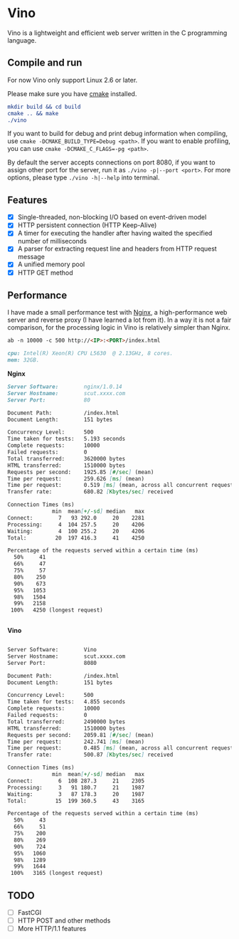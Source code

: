 # Vino

Vino is a lightweight and efficient web server written in the C programming language.

## Compile and run

For now Vino only support Linux 2.6 or later.

Please make sure you have [cmake](https://cmake.org) installed.

```cmake
mkdir build && cd build
cmake .. && make
./vino
```

If you want to build for debug and print debug information when compiling, use `cmake -DCMAKE_BUILD_TYPE=Debug <path>`. If you want to enable profiling, you can use `cmake -DCMAKE_C_FLAGS=-pg <path>`.

By default the server accepts connections on port 8080, if you want to assign other port for the server, run it as `./vino -p|--port <port>`. For more options, please type `./vino -h|--help` into terminal.

## Features

- [x] Single-threaded, non-blocking I/O based on event-driven model
- [x] HTTP persistent connection (HTTP Keep-Alive)
- [x] A timer for executing the handler after having waited the specified number of milliseconds
- [x] A parser for extracting request line and headers from HTTP request message
- [x] A unified memory pool
- [x] HTTP GET method

## Performance 

I have made a small performance test with [Nginx](https://nginx.org/en/), a high-performance web server and reverse proxy (I have learned a lot from it). In a way it is not a fair comparison, for the processing logic in Vino is relatively simpler than Nginx.

```markdown
ab -n 10000 -c 500 http://<IP>:<PORT>/index.html
```

```markdown
cpu: Intel(R) Xeon(R) CPU L5630  @ 2.13GHz, 8 cores.
mem: 32GB.
```

**Nginx**

```markdown
Server Software:        nginx/1.0.14
Server Hostname:        scut.xxxx.com
Server Port:            80

Document Path:          /index.html
Document Length:        151 bytes

Concurrency Level:      500
Time taken for tests:   5.193 seconds
Complete requests:      10000
Failed requests:        0
Total transferred:      3620000 bytes
HTML transferred:       1510000 bytes
Requests per second:    1925.85 [#/sec] (mean)
Time per request:       259.626 [ms] (mean)
Time per request:       0.519 [ms] (mean, across all concurrent requests)
Transfer rate:          680.82 [Kbytes/sec] received

Connection Times (ms)
              min  mean[+/-sd] median   max
Connect:        7   93 292.0     20    2281
Processing:     4  104 257.5     20    4206
Waiting:        4  100 255.2     20    4206
Total:         20  197 416.3     41    4250

Percentage of the requests served within a certain time (ms)
  50%     41
  66%     47
  75%     57
  80%    250
  90%    673
  95%   1053
  98%   1504
  99%   2158
 100%   4250 (longest request)
 
```

**Vino**

```markdown

Server Software:        Vino
Server Hostname:        scut.xxxx.com
Server Port:            8080

Document Path:          /index.html
Document Length:        151 bytes

Concurrency Level:      500
Time taken for tests:   4.855 seconds
Complete requests:      10000
Failed requests:        0
Total transferred:      2490000 bytes
HTML transferred:       1510000 bytes
Requests per second:    2059.81 [#/sec] (mean)
Time per request:       242.741 [ms] (mean)
Time per request:       0.485 [ms] (mean, across all concurrent requests)
Transfer rate:          500.87 [Kbytes/sec] received

Connection Times (ms)
              min  mean[+/-sd] median   max
Connect:        6  108 287.3     21    2305
Processing:     3   91 180.7     21    1987
Waiting:        3   87 178.3     20    1987
Total:         15  199 360.5     43    3165

Percentage of the requests served within a certain time (ms)
  50%     43
  66%     51
  75%    200
  80%    269
  90%    724
  95%   1060
  98%   1289
  99%   1644
 100%   3165 (longest request)

```
## TODO

- [ ] FastCGI
- [ ] HTTP POST and other methods
- [ ] More HTTP/1.1 features